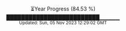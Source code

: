 <p align="center">
⏳Year Progress (84.53 %) <br>
█████████████████████████▁▁▁▁▁ <br>
<sub>Updated: Sun, 05 Nov 2023 12:29:02 GMT</sub>
</p>

